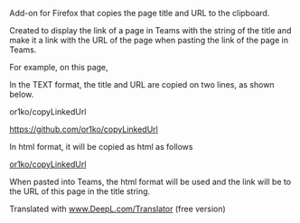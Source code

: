 Add-on for Firefox that copies the page title and URL to the clipboard.

Created to display the link of a page in Teams with the string of the title and make it a link with the URL of the page when pasting the link of the page in Teams.

For example, on this page,

In the TEXT format, the title and URL are copied on two lines, as shown below.

or1ko/copyLinkedUrl

https://github.com/or1ko/copyLinkedUrl

In html format, it will be copied as html as follows

<a href="https://github.com/or1ko/copyLinkedUrl
">or1ko/copyLinkedUrl</a>

When pasted into Teams, the html format will be used and the link will be to the URL of this page in the title string.

Translated with www.DeepL.com/Translator (free version)
